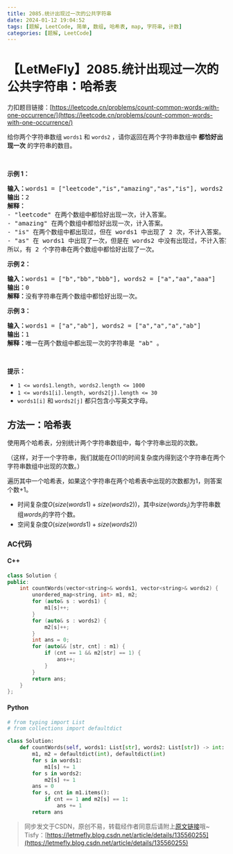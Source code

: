 ```yaml
---
title: 2085.统计出现过一次的公共字符串
date: 2024-01-12 19:04:52
tags: [题解, LeetCode, 简单, 数组, 哈希表, map, 字符串, 计数]
categories: [题解, LeetCode]
---
```


# 【LetMeFly】2085.统计出现过一次的公共字符串：哈希表

力扣题目链接：[https://leetcode.cn/problems/count-common-words-with-one-occurrence/](https://leetcode.cn/problems/count-common-words-with-one-occurrence/)

<p>给你两个字符串数组&nbsp;<code>words1</code>&nbsp;和&nbsp;<code>words2</code>&nbsp;，请你返回在两个字符串数组中 <strong>都恰好出现一次</strong>&nbsp;的字符串的数目。</p>

<p>&nbsp;</p>

<p><strong>示例 1：</strong></p>

<pre>
<b>输入：</b>words1 = ["leetcode","is","amazing","as","is"], words2 = ["amazing","leetcode","is"]
<b>输出：</b>2
<strong>解释：</strong>
- "leetcode" 在两个数组中都恰好出现一次，计入答案。
- "amazing" 在两个数组中都恰好出现一次，计入答案。
- "is" 在两个数组中都出现过，但在 words1 中出现了 2 次，不计入答案。
- "as" 在 words1 中出现了一次，但是在 words2 中没有出现过，不计入答案。
所以，有 2 个字符串在两个数组中都恰好出现了一次。
</pre>

<p><strong>示例 2：</strong></p>

<pre>
<b>输入：</b>words1 = ["b","bb","bbb"], words2 = ["a","aa","aaa"]
<b>输出：</b>0
<b>解释：</b>没有字符串在两个数组中都恰好出现一次。
</pre>

<p><strong>示例 3：</strong></p>

<pre>
<b>输入：</b>words1 = ["a","ab"], words2 = ["a","a","a","ab"]
<b>输出：</b>1
<b>解释：</b>唯一在两个数组中都出现一次的字符串是 "ab" 。
</pre>

<p>&nbsp;</p>

<p><strong>提示：</strong></p>

<ul>
	<li><code>1 &lt;= words1.length, words2.length &lt;= 1000</code></li>
	<li><code>1 &lt;= words1[i].length, words2[j].length &lt;= 30</code></li>
	<li><code>words1[i]</code> 和&nbsp;<code>words2[j]</code>&nbsp;都只包含小写英文字母。</li>
</ul>


    
## 方法一：哈希表

使用两个哈希表，分别统计两个字符串数组中，每个字符串出现的次数。

（这样，对于一个字符串，我们就能在$O(1)$的时间复杂度内得到这个字符串在两个字符串数组中出现的次数。）

遍历其中一个哈希表，如果这个字符串在两个哈希表中出现的次数都为$1$，则答案个数$+1$。

+ 时间复杂度$O(size(words1) + size(words2))$，其中$size(words_i)$为字符串数组$words_i$的字符个数。
+ 空间复杂度$O(size(words1) + size(words2))$

### AC代码

#### C++

```cpp
class Solution {
public:
    int countWords(vector<string>& words1, vector<string>& words2) {
        unordered_map<string, int> m1, m2;
        for (auto& s : words1) {
            m1[s]++;
        }
        for (auto& s : words2) {
            m2[s]++;
        }
        int ans = 0;
        for (auto&& [str, cnt] : m1) {
            if (cnt == 1 && m2[str] == 1) {
                ans++;
            }
        }
        return ans;
    }
};
```

#### Python

```python
# from typing import List
# from collections import defaultdict

class Solution:
    def countWords(self, words1: List[str], words2: List[str]) -> int:
        m1, m2 = defaultdict(int), defaultdict(int)
        for s in words1:
            m1[s] += 1
        for s in words2:
            m2[s] += 1
        ans = 0
        for s, cnt in m1.items():
            if cnt == 1 and m2[s] == 1:
                ans += 1
        return ans
```

> 同步发文于CSDN，原创不易，转载经作者同意后请附上[原文链接](https://blog.letmefly.xyz/2024/01/12/LeetCode%202085.%E7%BB%9F%E8%AE%A1%E5%87%BA%E7%8E%B0%E8%BF%87%E4%B8%80%E6%AC%A1%E7%9A%84%E5%85%AC%E5%85%B1%E5%AD%97%E7%AC%A6%E4%B8%B2/)哦~
> Tisfy：[https://letmefly.blog.csdn.net/article/details/135560255](https://letmefly.blog.csdn.net/article/details/135560255)
